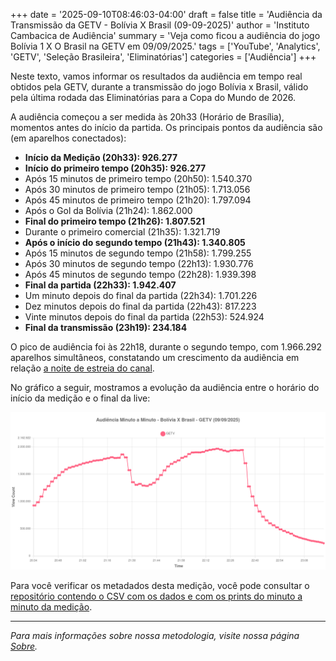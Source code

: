 +++
date = '2025-09-10T08:46:03-04:00'
draft = false
title = 'Audiência da Transmissão da GETV - Bolívia X Brasil (09-09-2025)'
author = 'Instituto Cambacica de Audiência'
summary = 'Veja como ficou a audiência do jogo Bolívia 1 X O Brasil na GETV em 09/09/2025.'
tags = ['YouTube', 'Analytics', 'GETV', 'Seleção Brasileira', 'Eliminatórias']
categories = ['Audiência']
+++

Neste texto, vamos informar os resultados da audiência em tempo real obtidos pela GETV, durante a transmissão do jogo Bolívia x Brasil, válido pela última rodada das Eliminatórias para a Copa do Mundo de 2026.

A audiência começou a ser medida às 20h33 (Horário de Brasília), momentos antes do início da partida. Os principais pontos da audiência são (em aparelhos conectados):

* **Início da Medição (20h33): 926.277**
* **Início do primeiro tempo (20h35): 926.277**
* Após 15 minutos de primeiro tempo (20h50): 1.540.370
* Após 30 minutos de primeiro tempo (21h05): 1.713.056
* Após 45 minutos de primeiro tempo (21h20): 1.797.094
* Após o Gol da Bolívia (21h24): 1.862.000
* **Final do primeiro tempo (21h26): 1.807.521**
* Durante o primeiro comercial (21h35): 1.321.719
* **Após o início do segundo tempo (21h43): 1.340.805**
* Após 15 minutos de segundo tempo (21h58): 1.799.255
* Após 30 minutos de segundo tempo (22h13): 1.930.776
* Após 45 minutos de segundo tempo (22h28): 1.939.398
* **Final da partida (22h33): 1.942.407**
* Um minuto depois do final da partida (22h34): 1.701.226
* Dez minutos depois do final da partida (22h43): 817.223
* Vinte minutos depois do final da partida (22h53): 524.924
* **Final da transmissão (23h19): 234.184**

O pico de audiência foi às 22h18, durante o segundo tempo, com 1.966.292 aparelhos simultâneos, constatando um crescimento da audiência em relação [a noite de estreia do canal](/posts/2025-09-04-estreia-getv).

No gráfico a seguir, mostramos a evolução da audiência entre o horário do início da medição e o final da live:

![Gráfico da audiência da GETV durante a transmissão](filtrado.png)

Para você verificar os metadados desta medição, você pode consultar o [repositório contendo o CSV com os dados e com os prints do minuto a minuto da medição](https://github.com/institutocambacica/2025-09-09_Brasil_X_Bolivia_GETV).

---

*Para mais informações sobre nossa metodologia, visite nossa página [Sobre](/sobre).*
